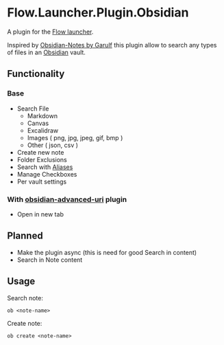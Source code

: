 # Flow.Launcher.Plugin.Obsidian

A plugin for the [Flow launcher](https://github.com/Flow-Launcher/Flow.Launcher).

Inspired by [Obsidian-Notes by Garulf](https://github.com/Garulf/Obsidian-Notes/) this plugin allow to search any types of files in an [Obsidian](https://obsidian.md/) vault.

## Functionality

### Base

- Search File
  - Markdown
  - Canvas
  - Excalidraw
  - Images ( png, jpg, jpeg, gif, bmp )
  - Other ( json, csv )
- Create new note
- Folder Exclusions
- Search with [Aliases](https://help.obsidian.md/Linking+notes+and+files/Aliases)
- Manage Checkboxes
- Per vault settings

### With [obsidian-advanced-uri](https://github.com/Vinzent03/obsidian-advanced-uri) plugin

- Open in new tab

## Planned

- Make the plugin async (this is need for good Search in content)
- Search in Note content

## Usage

Search note:

    ob <note-name>

Create note:

    ob create <note-name>
